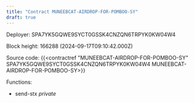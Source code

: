 ```yaml
---
title: "Contract MUNEEBCAT-AIRDROP-FOR-POMBOO-SY"
draft: true
---
```

Deployer: SPA7YK5GQWE9SYCT0GSSK4CNZQN6TRPYK0KW04W4


 



Block height: 166288 (2024-09-17T09:10:42.000Z)

Source code: {{<contractref "MUNEEBCAT-AIRDROP-FOR-POMBOO-SY" SPA7YK5GQWE9SYCT0GSSK4CNZQN6TRPYK0KW04W4 MUNEEBCAT-AIRDROP-FOR-POMBOO-SY>}}

Functions:

* send-stx _private_
